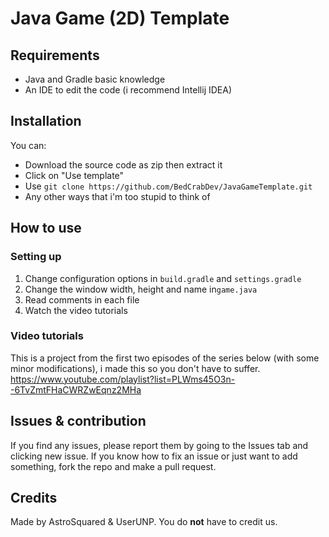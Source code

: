 # Java Game (2D) Template

## Requirements
- Java and Gradle basic knowledge
- An IDE to edit the code (i recommend Intellij IDEA)

## Installation
You can:
- Download the source code as zip then extract it
- Click on "Use template"
- Use `git clone https://github.com/BedCrabDev/JavaGameTemplate.git`
- Any other ways that i'm too stupid to think of

## How to use
### Setting up
1. Change configuration options in `build.gradle` and `settings.gradle`
2. Change the window width, height and name in`game.java`
3. Read comments in each file
4. Watch the video tutorials
### Video tutorials
This is a project from the first two episodes of the series below (with some minor modifications), i made this so you don't have to suffer.
https://www.youtube.com/playlist?list=PLWms45O3n--6TvZmtFHaCWRZwEqnz2MHa

## Issues & contribution
If you find any issues, please report them by going to the Issues tab and clicking new issue.
If you know how to fix an issue or just want to add something, fork the repo and make a pull request.

## Credits
Made by AstroSquared & UserUNP.
You do **not** have to credit us.